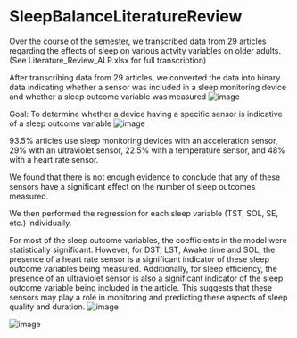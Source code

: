 # SleepBalanceLiteratureReview

Over the course of the semester, we transcribed data from 29 articles regarding the effects of sleep on various actvity variables on older adults. (See Literature_Review_ALP.xlsx for full transcription) 

After transcribing data from 29 articles, we converted the data into binary data indicating whether a sensor was included in a sleep monitoring device and whether a sleep outcome variable was measured
![image](https://github.com/andreac0ntreras/SleepBalanceLiteratureReview/assets/64513150/836b6e25-61ac-41c3-baca-d63b3ddee017)

Goal:
To determine whether a device having a specific sensor is indicative of a sleep outcome variable 
![image](https://github.com/andreac0ntreras/SleepBalanceLiteratureReview/assets/64513150/fd402864-dd90-4d92-b2fc-c413e3ceb0e6)

93.5% articles use sleep monitoring devices with an acceleration sensor, 29% with an ultraviolet sensor, 22.5% with a temperature sensor, and 48% with a heart rate sensor.

We found that there is not enough evidence to conclude that any of these sensors have a significant effect on the number of sleep outcomes measured. 

We then performed the regression for each sleep variable (TST, SOL, SE, etc.) individually. 

For most of the sleep outcome variables, the coefficients in the model were statistically significant. However, for DST, LST, Awake time and SOL, the presence of a heart rate sensor is a significant indicator of these sleep outcome variables being measured. Additionally, for sleep efficiency, the presence of an ultraviolet sensor is also a significant indicator of the sleep outcome variable being included in the article. This suggests that these sensors may play a role in monitoring and predicting these aspects of sleep quality and duration.
![image](https://github.com/andreac0ntreras/SleepBalanceLiteratureReview/assets/64513150/5dfba50a-6d25-490b-a8c3-6252f9f5f3b2)

![image](https://github.com/andreac0ntreras/SleepBalanceLiteratureReview/assets/64513150/c5aeee59-04d1-4443-ae84-f897f9b73b31)



